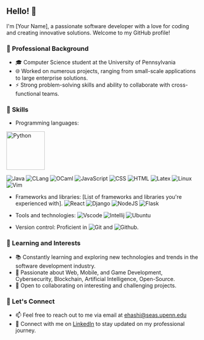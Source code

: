 ## Hello! 👋

I'm [Your Name], a passionate software developer with a love for coding and creating innovative solutions. Welcome to my GitHub profile!

### 💼 Professional Background

- 🎓 Computer Science student at the University of Pennsylvania 
- 🌐 Worked on numerous projects, ranging from small-scale applications to large enterprise solutions.
- ⚡ Strong problem-solving skills and ability to collaborate with cross-functional teams.

### 🚀 Skills

- Programming languages: 

<img src="https://github.com/devicons/devicon/blob/master/icons/python/python-original.svg" alt="Python" width="100" >

![Java](https://github.com/devicons/devicon/blob/master/icons/java/java-original.svg "Java icon")
![CLang](https://github.com/devicons/devicon/blob/master/icons/c/c-line.svg "C")
![OCaml](https://github.com/devicons/devicon/blob/master/icons/ocaml/ocaml-original.svg "OCaml")
![JavaScript](https://github.com/devicons/devicon/blob/master/icons/javascript/javascript-original.svg "JavaScript")
![CSS](https://github.com/devicons/devicon/blob/master/icons/css3/css3-original.svg "CSS")
![HTML](https://github.com/devicons/devicon/blob/master/icons/html5/html5-original.svg "HTML")
![Latex](https://github.com/devicons/devicon/blob/master/icons/latex/latex-original.svg "Latex")
![Linux](https://github.com/devicons/devicon/blob/master/icons/linux/linux-plain.svg "Linux")
![Vim](https://github.com/devicons/devicon/blob/master/icons/vim/vim-original.svg "Vim")


- Frameworks and libraries: [List of frameworks and libraries you're experienced with].
![React](https://github.com/devicons/devicon/blob/master/icons/react/react-original.svg "React")
![Django](https://github.com/devicons/devicon/blob/master/icons/django/django-plain.svg "Django")
![NodeJS](https://github.com/devicons/devicon/blob/master/icons/nodejs/nodejs-original.svg "NodeJS")
![Flask](https://github.com/devicons/devicon/blob/master/icons/flask/flask-original.svg "Flask")


- Tools and technologies: 
![Vscode](https://github.com/devicons/devicon/blob/master/icons/vscode/vscode-plain.svg "VSCode")
![Intellij](https://github.com/devicons/devicon/blob/master/icons/intellij/intellij-original.svg "Intellij")
![Ubuntu](https://github.com/devicons/devicon/blob/master/icons/ubuntu/ubuntu-plain.svg "Ubuntu")
- Version control: Proficient in ![Git](https://github.com/devicons/devicon/blob/master/icons/git/git-original.svg "Git") and ![Github](https://github.com/devicons/devicon/blob/master/icons/github/github-original.svg "Github").

### 🌱 Learning and Interests

- 📚 Constantly learning and exploring new technologies and trends in the software development industry.
- 🌟 Passionate about Web, Mobile, and Game Development, Cybersecurity, Blockchain, Artificial Intelligence, Open-Source.
- 🤝 Open to collaborating on interesting and challenging projects.

### 🔗 Let's Connect

- 📫 Feel free to reach out to me via email at ehashi@seas.upenn.edu
- 💼 Connect with me on [LinkedIn](https://www.linkedin.com/in/ehashimoto) to stay updated on my professional journey.


